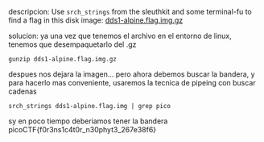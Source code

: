 descripcion:
Use `srch_strings` from the sleuthkit and some terminal-fu to find a flag in this disk image: [dds1-alpine.flag.img.gz](https://mercury.picoctf.net/static/2f998eee12730cf5766624681212a441/dds1-alpine.flag.img.gz)

solucion:
ya una vez que tenemos el archivo en el entorno de linux, tenemos que desempaquetarlo del .gz
	
	gunzip dds1-alpine.flag.img.gz

despues nos dejara la imagen... pero ahora debemos buscar la bandera, y para hacerlo mas conveniente, usaremos la tecnica de pipeing con buscar cadenas

	srch_strings dds1-alpine.flag.img | grep pico

sy en poco tiempo deberiamos tener la bandera
	picoCTF{f0r3ns1c4t0r_n30phyt3_267e38f6}